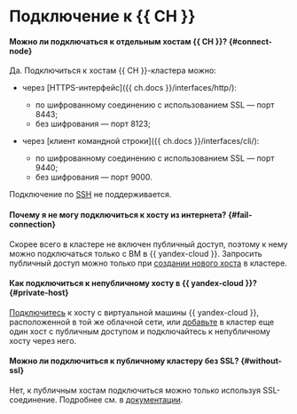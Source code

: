 # Подключение к {{ CH }}

#### Можно ли подключаться к отдельным хостам {{ CH }}? {#connect-node}

Да. Подключиться к хостам {{ CH }}-кластера можно:

* через [HTTPS-интерфейс]({{ ch.docs }}/interfaces/http/):
    * по шифрованному соединению с использованием SSL — порт 8443;
    * без шифрования — порт 8123;

* через [клиент командной строки]({{ ch.docs }}/interfaces/cli/):
    * по шифрованному соединению с использованием SSL — порт 9440;
    * без шифрования — порт 9000.

Подключение по [SSH](../../glossary/ssh-keygen.md) не поддерживается.

#### Почему я не могу подключиться к хосту из интернета? {#fail-connection}

Скорее всего в кластере не включен публичный доступ, поэтому к нему можно подключаться только с ВМ в {{ yandex-cloud }}. Запросить публичный доступ можно только при [создании нового хоста](../../managed-clickhouse/concepts/network.md#public-access-to-a-host) в кластере.

#### Как подключиться к непубличному хосту в {{ yandex-cloud }}? {#private-host}

[Подключитесь](../../managed-clickhouse/operations/connect.md) к хосту с виртуальной машины {{ yandex-cloud }}, расположенной в той же облачной сети, или [добавьте](../../managed-clickhouse/operations/hosts.md#add-host) в кластер еще один хост с публичным доступом и подключайтесь к непубличному хосту через него.

#### Можно ли подключиться к публичному кластеру без SSL? {#without-ssl}

Нет, к публичным хостам подключиться можно только используя SSL-соединение. Подробнее см. в [документации](../../managed-clickhouse/operations/connect.md).
